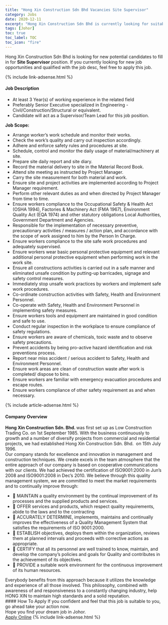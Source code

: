 ```yaml
---
title: "Hong Xin Construction Sdn Bhd Vacancies Site Supervisor" 
category: Jobs 
date: 2020-12-11 
excerpt: "Hong Xin Construction Sdn Bhd is currently looking for suitable person to fill in the Site Supervisor which positioned at Johor" 
tags: [Johor] 
toc: true 
toc_label: TOC 
toc_icon: "fire" 
--- 
```


<p>Hong Xin Construction Sdn Bhd is looking for new potential candidates to fill in for <b>Site Supervisor</b> position. If you currently looking for new job opportunities and qualified with the job desc, feel free to apply this job.
</p>{% include link-adsense.html %} 
<div><div><div><h4>Job Description</h4></div></div><div><div><span><div><ul><li>At least 3 Year(s) of working experience in the related field</li><li>Preferably Senior Executive specialized in Engineering - Civil/Construction/Structural or equivalent.</li><li>Candidate will act as a Supervisor/Team Lead for this job position.</li></ul><p><strong>Job Scope:</strong></p><ul><li>Arrange worker&#8217;s work schedule and monitor their works.</li><li>Check the work&#8217;s quality and carry out inspection accordingly.</li><li>Adhere and enforce safety rules and procedures at site.</li><li>Schedule, control and monitor the daily usage of material/machinery at site.</li><li>Prepare site daily report and site diary.</li><li>Record the material delivery to site in the Material Record Book.</li><li>Attend site meeting as instructed by Project Manager.</li><li>Carry the site measurement for both material and work.</li><li>Ensure site and project activities are implemented according to Project Manager requirement.</li><li>Perform other relevant duties as and when directed by Project Manager from time to time.</li><li>Ensure workers compliance to the Occupational Safety &amp; Health Act (OSHA 1994), Factories &amp; Machinery Act (FMA 1967), Environment Quality Act (EQA 1974) and other statutory obligations Local Authorities, Government Department and Agencies.</li><li>Responsible for the implementation of necessary preventive, precautionary activities / measures / action plan, and accordance with the scope of work assigned to him by the Person In Charge.</li><li>Ensure workers compliance to the site safe work procedures and adequately supervised.&#160;&#160;&#160;&#160;&#160;&#160;&#160;&#160;&#160;&#160;&#160;&#160;&#160;&#160;&#160;&#160;&#160;&#160;&#160;&#160;&#160;&#160;&#160;&#160;&#160;&#160;&#160;&#160;&#160;&#160;&#160;&#160;&#160;&#160;&#160;&#160;&#160;&#160;&#160;&#160;&#160;&#160;&#160;&#160;&#160;&#160;&#160;&#160;&#160;&#160;&#160;&#160;&#160;&#160;&#160;&#160;&#160;&#160;&#160;&#160;&#160;&#160;&#160;&#160;&#160;&#160;&#160;&#160;&#160;&#160;&#160;&#160;&#160;&#160;&#160;&#160;</li><li>Ensure workers wear basic personal protective equipment and relevant additional personal protective equipment when performing work in the work site.</li><li>Ensure all constructions activities is carried out in a safe manner and eliminated unsafe condition by putting-up barricades, signage and safety control measures.</li><li>Immediately stop unsafe work practices by workers and implement safe work procedures.</li><li>Co-ordinate construction activities with Safety, Health and Environment Personnel.</li><li>Co-operate with Safety, Health and Environment Personnel in implementing safety measures.</li><li>Ensure workers tools and equipment are maintained in good condition and safe to use.</li><li>Conduct regular inspection in the workplace to ensure compliance of safety regulations.</li><li>Ensure workers are aware of chemicals, toxic waste and to observe safety precautions.</li><li>Prevent accidents by being pro-active hazard identification and risk preventions process.</li><li>Report near miss accident / serious accident to Safety, Health and Environment Personnel.</li><li>Ensure work areas are clean of construction waste after work is completed/ dispose to bins.</li><li>Ensure workers are familiar with emergency evacuation procedures and escape routes.</li><li>Ensure workers compliance of other safety requirement as and when necessary.</li></ul></div></span></div></div></div> 
{% include article-adsense.html %} 
<div><div><div><h4>Company Overview</h4></div></div><div><div><span><div><div>
<div><strong>Hong Xin Construction Sdn. Bhd. </strong>was first set up as Low Construction Trading Co. on 1st September 1985. With the business continuously to growth and a number of diversify projects from commercial and residential projects, we had established Hong Xin Construction Sdn. Bhd.&#160; on 15th July 1996.</div>
<div>Our company stands for excellence and innovation in management and construction techniques. We create excels in the team atmosphere that the entire approach of our company is based on cooperative communications with our clients. We had achieved the certification of ISO9001:2000 in Jun&#8217;s 2008 and ISO9001:2008 in Dec&#8217;s 2010. We believe through this quality management system, we are committed to meet the market requirements and to continually improve through:</div>
<ul>
<li>&#61558; MAINTAIN a quality environment by the continual improvement of its processes and the supplied products and services.</li>
<li>&#61558; OFFER services and products, which respect quality requirements, abide to the laws and to the contracting</li>
<li>&#61558; ACCURATELY DETERMINE, implements, maintains and continually improves the effectiveness of a Quality Management System that satisfies the requirements of ISO 9001:2000.</li>
<li>&#61558; ESTABLISH objectives, deploys them within the organization, reviews them at planned intervals and proceeds with corrective actions as appropriate.</li>
<li>&#61558; CERTIFY that all its personnel are well trained to know, maintain, and develop the company&#8217;s policies and goals for Quality and contributes in the achievement of its objectives.</li>
<li>&#61558; PROVIDE a suitable work environment for the continuous improvement of its human resources.</li>
</ul>
<div>Everybody benefits from this approach because it utilizes the knowledge and experience of all those involved. This philosophy, combined with awareness of and responsiveness to a constantly changing industry, help HONG XIN to maintain high standards and a solid reputation.</div>
</div></div></span></div></div></div> 
#### How To Apply 
If you confident and feel that this job is suitable to you, go ahead take your action now. <br/> 
Hope you find your dream job in Johor. <br/> 
<a href="https://www.jobstreet.com.my/en/job/site-supervisor-4442629?jobId=jobstreet-my-job-4442629&sectionRank=9&token=0~02ba60d2-c336-4b1f-81df-1d582ecc1dc5&fr=SRP%20View%20In%20New%20Ta" class="btn btn--info" target="_blank" rel="nofollow noopenner">Apply Online</a> 
{% include link-adsense.html %} 